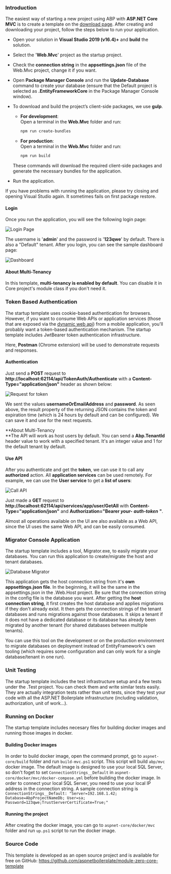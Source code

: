 ### Introduction

The easiest way of starting a new project using ABP with **ASP.NET Core MVC** is to create a template on the [download page](/Templates). After creating and downloading your project, follow the steps below to run your application.

-   Open your solution in **Visual Studio 2019 (v16.4)+** and **build**
    the solution.
    
- Select the '**Web.Mvc**' project as the startup project.

- Check the **connection string** in the **appsettings.json** file of the Web.Mvc project, change it if you want.

-   Open **Package Manager Console** and run the **Update-Database** command
    to create your database (ensure that the Default project is selected as
    **.EntityFrameworkCore** in the Package Manager Console window).
    
- To download and build the project’s client-side packages, we use **gulp**.

  - **For development**:  
    Open a terminal in the **Web.Mvc** folder and run:  
    ```bash
    npm run create-bundles
    ```

  - **For production**:  
    Open a terminal in the **Web.Mvc** folder and run:  
    ```bash
    npm run build
    ```

  These commands will download the required client-side packages and generate the necessary bundles for the application.


-   Run the application.

If you have problems with running the application, please try closing and
opening Visual Studio again. It sometimes fails on first package
restore.

#### Login

Once you run the application, you will see the following login page:

<img src="../images/module-zero-core-template-ui-login-2.png" alt="Login Page" class="img-thumbnail" />

The username is '**admin**' and the password is '**123qwe**' by default. There
is also a "Default" tenant. After you login, you can see the
sample dashboard page:

<img src="../images/module-zero-core-template-ui-home-2.png" alt="Dashboard" class="img-thumbnail" />

#### About Multi-Tenancy

In this template, **multi-tenancy is enabled by default**. You can
disable it in Core project's module class if you don't need it.

### Token Based Authentication

The startup template uses cookie-based authentication for browsers. However,
if you want to consume Web APIs or application services (those that are
exposed via the [dynamic web api](/Pages/Documents/Dynamic-Web-API)) from a
mobile application, you'll probably want a token-based authentication
mechanism. The startup template includes JwtBearer token authentication
infrastructure.

Here, **Postman** (Chrome extension) will be used to demonstrate
requests and responses.

#### Authentication

Just send a **POST** request to
**http://localhost:62114/api/TokenAuth/Authenticate** with a
**Content-Type="application/json"** header as shown below:

<img src="../images/aspnet-core-token-auth.png" alt="Request for token" class="img-thumbnail" />

We sent the values **usernameOrEmailAddress** and **password**. As seen
above, the result property of the returning JSON contains the token and expiration
time (which is 24 hours by default and can be configured). We can save
it and use for the next requests.

**About Multi-Tenancy  
**The API will work as host users by default. You can send a **Abp.TenantId**
header value to work with a specified tenant. It's an integer value and
1 for the default tenant by default.

#### Use API

After you authenticate and get the **token**, we can use it to call any
**authorized** action. All **application services** can be
used remotely. For example, we can use the **User service** to get a
**list of users**:

<img src="../images/token-request-v2.png" alt="Call API" class="img-thumbnail" />

Just made a **GET** request to
**http://localhost:62114/api/services/app/user/GetAll** with
**Content-Type="application/json"** and **Authorization="Bearer
*your-*** ***auth-token*** **"**.

Almost all operations available on the UI are also available as a Web API,
since the UI uses the same Web API, and can be easily consumed.

### Migrator Console Application

The startup template includes a tool, Migrator.exe, to easily migrate your
databases. You can run this application to create/migrate the host and
tenant databases.

<img src="../images/database-migrator.png" alt="Database Migrator" class="img-thumbnail" />

This application gets the host connection string from it's **own
appsettings.json file**. In the beginning, it will be the
same in the appsettings.json in the .Web.Host project.
Be sure that the connection string
in the config file is the database you want. After getting the **host**
**connection string**, it first creates the host database and applies
migrations if they don't already exist. It then gets the connection strings of the
tenant databases and runs migrations against those databases. It skips a
tenant if it does not have a dedicated database or its database has already
been migrated by another tenant (for shared databases between multiple
tenants).

You can use this tool on the development or on the production environment to
migrate databases on deployment instead of EntityFramework's own
tooling (which requires some configuration and can only work for a single
database/tenant in one run).

### Unit Testing

The startup template includes the test infrastructure setup and a few tests
under the .Test project. You can check them and write similar tests
easily. They are actually integration tests rather than unit tests,
since they test your code with all the ASP.NET Boilerplate infrastructure
(including validation, authorization, unit of work...).

### Running on Docker

The startup template includes necesary files for building docker images and running those images in docker.

#### Building Docker images

In order to build docker image, open the command prompt, go to `aspnet-core/build` folder and run `build-mvc.ps1` script. This script will build `abp/mvc` docker image.
The default image is designed to use your local SQL Server, so don't foget to set `ConnectionStrings__Default` in `aspnet-core/docker/mvc/docker-compose.yml` before building the docker image. In order to connect your local SQL Server, you need to use your local IP address in the connection string. 
A sample connection string is `ConnectionStrings__Default: "Server=192.168.1.42; Database=AbpProjectNameDb; User=sa; Password=123qwe;TrustServerCertificate=True;"`

#### Running the project

After creating the docker image, you can go to `aspnet-core/docker/mvc` folder and run `up.ps1` script to run the docker image.

### Source Code

This template is developed as an open source project and is available for free on GitHub:
<https://github.com/aspnetboilerplate/module-zero-core-template>
